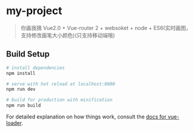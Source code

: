 # my-project

> 你画我猜  Vue2.0 + Vue-router 2 + websoket + node + ES6(实时画图，支持修改画笔大小颜色)(只支持移动端哦)

## Build Setup

``` bash
# install dependencies
npm install

# serve with hot reload at localhost:8080
npm run dev

# build for production with minification
npm run build
```

For detailed explanation on how things work, consult the [docs for vue-loader](http://vuejs.github.io/vue-loader).
